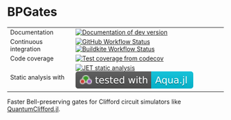 # BPGates

<table>
    <tr>
        <td>Documentation</td>
        <td>
            <a href="https://quantumsavory.github.io/BPGates.jl/dev"><img src="https://img.shields.io/badge/docs-dev-blue.svg" alt="Documentation of dev version"></a>
        </td>
    </tr><tr></tr>
    <tr>
        <td>Continuous integration</td>
        <td>
            <a href="https://github.com/QuantumSavory/BPGates.jl/actions?query=workflow%3ACI+branch%3Amaster"><img src="https://github.com/QuantumSavory/BPGates.jl/actions/workflows/ci.yml/badge.svg" alt="GitHub Workflow Status"></a>
            <a href="https://buildkite.com/quantumsavory/bpgates"><img src="https://badge.buildkite.com/158b11c71354091501f5e7d3b81d53e13afc493dbb679ed580.svg?branch=main" alt="Buildkite Workflow Status"></a>
        </td>
    </tr><tr></tr>
    <tr>
        <td>Code coverage</td>
        <td>
            <a href="https://codecov.io/gh/QuantumSavory/BPGates.jl"><img src="https://img.shields.io/codecov/c/gh/QuantumSavory/BPGates.jl?label=codecov" alt="Test coverage from codecov"></a>
        </td>
    </tr><tr></tr>
    <tr>
        <td>Static analysis with</td>
        <td>
            <a href="https://github.com/aviatesk/JET.jl"><img src="https://img.shields.io/badge/JET.jl-%E2%9C%88%EF%B8%8F-9cf" alt="JET static analysis"></a>
            <a href="https://github.com/JuliaTesting/Aqua.jl"><img src="https://raw.githubusercontent.com/JuliaTesting/Aqua.jl/master/badge.svg" alt="Aqua QA"></a>
        </td>
    </tr>
</table>

Faster Bell-preserving gates for Clifford circuit simulators like [QuantumClifford.jl](https://github.com/QuantumSavory/QuantumClifford.jl).
